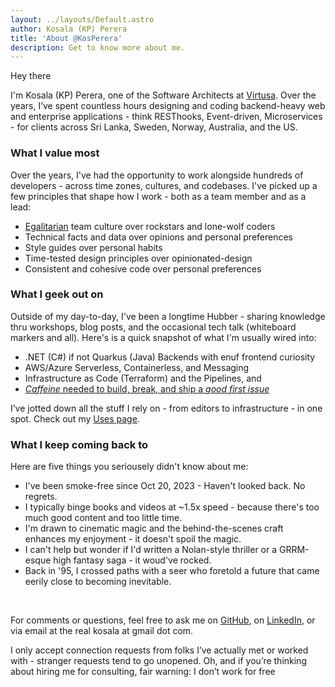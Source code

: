 ```yaml
---
layout: ../layouts/Default.astro
author: Kosala (KP) Perera
title: 'About @KosPerera'
description: Get to know more about me.
---
```


Hey there <i class="fa-solid fa-hand-spock fa-lg zebra-orange"></i>

I'm Kosala (KP) Perera, one of the Software Architects at [Virtusa](https://www.virtusa.com). Over the years, I’ve spent countless hours designing and coding backend-heavy web and enterprise applications - think RESThooks, Event-driven, Microservices - for clients across Sri Lanka, Sweden, Norway, Australia, and the US.

### What I value most

Over the years, I've had the opportunity to work alongside hundreds of developers - across time zones, cultures, and codebases. I've picked up a few principles that shape how I work - both as a team member and as a lead:

- [Egalitarian](https://en.wikipedia.org/wiki/Law_of_Jante) team culture over rockstars and lone-wolf coders
- Technical facts and data over opinions and personal preferences
- Style guides over personal habits
- Time-tested design principles over opinionated-design
- Consistent and cohesive code over personal preferences

### What I geek out on

Outside of my day-to-day, I've been a longtime Hubber - sharing knowledge thru workshops, blog posts, and the occasional tech talk (whiteboard markers and all). Here's is a quick snapshot of what I'm usually wired into:

- .NET (C#) if not Quarkus (Java) Backends with enuf frontend curiosity
- AWS/Azure Serverless, Containerless, and Messaging
- Infrastructure as Code (Terraform) and the Pipelines, and
- [*Caffeine* needed to build, break, and ship a *good first issue*](https://producingoss.com/en/producingoss.html#starting-from-what-you-have)

I’ve jotted down all the stuff I rely on - from editors to infrastructure - in one spot. Check out my [Uses page](/uses/).

### What I keep coming back to

Here are five things you seriousely didn't know about me:

- I've been smoke-free since Oct 20, 2023 - Haven't looked back. No regrets.
- I typically binge books and videos at ~1.5x speed - because there's too much good content and too little time.
- I'm drawn to cinematic magic and the behind-the-scenes craft enhances my enjoyment - it doesn't spoil the magic.
- I can't help but wonder if I'd written a Nolan-style thriller or a GRRM-esque high fantasy saga - it woud've rocked.
- Back in '95, I crossed paths with a seer who foretold a future that came eerily close to becoming inevitable.

<br />

For comments or questions, feel free to ask me on [GitHub](https://github.com/kosperera/ama/), on [LinkedIn](https://www.linkedin.com/in/kosperera), or via email at the real kosala at gmail dot com.

I only accept connection requests from folks I’ve actually met or worked with - stranger requests tend to go unopened. Oh, and if you’re thinking about hiring me for consulting, fair warning: I don’t work for free <i class="fa-solid fa-face-smile-wink fa-lg zebra-orange"></i>
